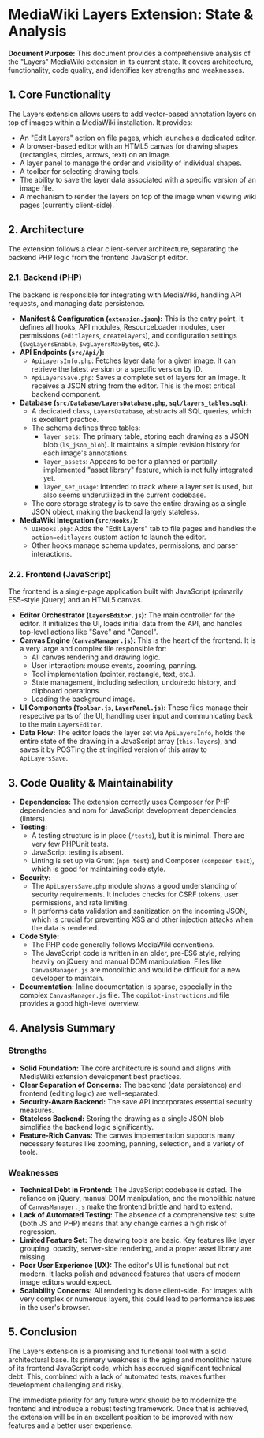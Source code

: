 # MediaWiki Layers Extension: State & Analysis

**Document Purpose:** This document provides a comprehensive analysis of the "Layers" MediaWiki extension in its current state. It covers architecture, functionality, code quality, and identifies key strengths and weaknesses.

## 1. Core Functionality

The Layers extension allows users to add vector-based annotation layers on top of images within a MediaWiki installation. It provides:

- An "Edit Layers" action on file pages, which launches a dedicated editor.
- A browser-based editor with an HTML5 canvas for drawing shapes (rectangles, circles, arrows, text) on an image.
- A layer panel to manage the order and visibility of individual shapes.
- A toolbar for selecting drawing tools.
- The ability to save the layer data associated with a specific version of an image file.
- A mechanism to render the layers on top of the image when viewing wiki pages (currently client-side).

## 2. Architecture

The extension follows a clear client-server architecture, separating the backend PHP logic from the frontend JavaScript editor.

### 2.1. Backend (PHP)

The backend is responsible for integrating with MediaWiki, handling API requests, and managing data persistence.

- **Manifest & Configuration (`extension.json`):** This is the entry point. It defines all hooks, API modules, ResourceLoader modules, user permissions (`editlayers`, `createlayers`), and configuration settings (`$wgLayersEnable`, `$wgLayersMaxBytes`, etc.).
- **API Endpoints (`src/Api/`):**
  - `ApiLayersInfo.php`: Fetches layer data for a given image. It can retrieve the latest version or a specific version by ID.
  - `ApiLayersSave.php`: Saves a complete set of layers for an image. It receives a JSON string from the editor. This is the most critical backend component.
- **Database (`src/Database/LayersDatabase.php`, `sql/layers_tables.sql`):**
  - A dedicated class, `LayersDatabase`, abstracts all SQL queries, which is excellent practice.
  - The schema defines three tables:
    - `layer_sets`: The primary table, storing each drawing as a JSON blob (`ls_json_blob`). It maintains a simple revision history for each image's annotations.
    - `layer_assets`: Appears to be for a planned or partially implemented "asset library" feature, which is not fully integrated yet.
    - `layer_set_usage`: Intended to track where a layer set is used, but also seems underutilized in the current codebase.
  - The core storage strategy is to save the entire drawing as a single JSON object, making the backend largely stateless.
- **MediaWiki Integration (`src/Hooks/`):**
  - `UIHooks.php`: Adds the "Edit Layers" tab to file pages and handles the `action=editlayers` custom action to launch the editor.
  - Other hooks manage schema updates, permissions, and parser interactions.

### 2.2. Frontend (JavaScript)

The frontend is a single-page application built with JavaScript (primarily ES5-style jQuery) and an HTML5 canvas.

- **Editor Orchestrator (`LayersEditor.js`):** The main controller for the editor. It initializes the UI, loads initial data from the API, and handles top-level actions like "Save" and "Cancel".
- **Canvas Engine (`CanvasManager.js`):** This is the heart of the frontend. It is a very large and complex file responsible for:
  - All canvas rendering and drawing logic.
  - User interaction: mouse events, zooming, panning.
  - Tool implementation (pointer, rectangle, text, etc.).
  - State management, including selection, undo/redo history, and clipboard operations.
  - Loading the background image.
- **UI Components (`Toolbar.js`, `LayerPanel.js`):** These files manage their respective parts of the UI, handling user input and communicating back to the main `LayersEditor`.
- **Data Flow:** The editor loads the layer set via `ApiLayersInfo`, holds the entire state of the drawing in a JavaScript array (`this.layers`), and saves it by POSTing the stringified version of this array to `ApiLayersSave`.

## 3. Code Quality & Maintainability

- **Dependencies:** The extension correctly uses Composer for PHP dependencies and npm for JavaScript development dependencies (linters).
- **Testing:**
  - A testing structure is in place (`/tests`), but it is minimal. There are very few PHPUnit tests.
  - JavaScript testing is absent.
  - Linting is set up via Grunt (`npm test`) and Composer (`composer test`), which is good for maintaining code style.
- **Security:**
  - The `ApiLayersSave.php` module shows a good understanding of security requirements. It includes checks for CSRF tokens, user permissions, and rate limiting.
  - It performs data validation and sanitization on the incoming JSON, which is crucial for preventing XSS and other injection attacks when the data is rendered.
- **Code Style:**
  - The PHP code generally follows MediaWiki conventions.
  - The JavaScript code is written in an older, pre-ES6 style, relying heavily on jQuery and manual DOM manipulation. Files like `CanvasManager.js` are monolithic and would be difficult for a new developer to maintain.
- **Documentation:** Inline documentation is sparse, especially in the complex `CanvasManager.js` file. The `copilot-instructions.md` file provides a good high-level overview.

## 4. Analysis Summary

### Strengths

- **Solid Foundation:** The core architecture is sound and aligns with MediaWiki extension development best practices.
- **Clear Separation of Concerns:** The backend (data persistence) and frontend (editing logic) are well-separated.
- **Security-Aware Backend:** The save API incorporates essential security measures.
- **Stateless Backend:** Storing the drawing as a single JSON blob simplifies the backend logic significantly.
- **Feature-Rich Canvas:** The canvas implementation supports many necessary features like zooming, panning, selection, and a variety of tools.

### Weaknesses

- **Technical Debt in Frontend:** The JavaScript codebase is dated. The reliance on jQuery, manual DOM manipulation, and the monolithic nature of `CanvasManager.js` make the frontend brittle and hard to extend.
- **Lack of Automated Testing:** The absence of a comprehensive test suite (both JS and PHP) means that any change carries a high risk of regression.
- **Limited Feature Set:** The drawing tools are basic. Key features like layer grouping, opacity, server-side rendering, and a proper asset library are missing.
- **Poor User Experience (UX):** The editor's UI is functional but not modern. It lacks polish and advanced features that users of modern image editors would expect.
- **Scalability Concerns:** All rendering is done client-side. For images with very complex or numerous layers, this could lead to performance issues in the user's browser.

## 5. Conclusion

The Layers extension is a promising and functional tool with a solid architectural base. Its primary weakness is the aging and monolithic nature of its frontend JavaScript code, which has accrued significant technical debt. This, combined with a lack of automated tests, makes further development challenging and risky.

The immediate priority for any future work should be to modernize the frontend and introduce a robust testing framework. Once that is achieved, the extension will be in an excellent position to be improved with new features and a better user experience.

